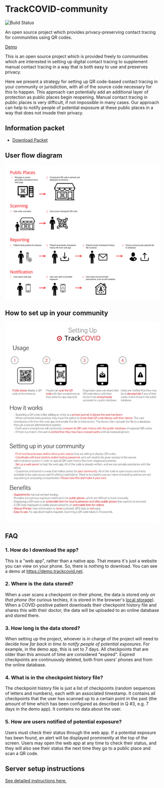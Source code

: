 # TrackCOVID-community

![Build Status](https://travis-ci.com/tyleryasaka/TrackCOVID-community.svg?branch=master)

An open source project which provides privacy-preserving contact tracing for communities using QR codes.

[Demo](https://demo.trackcovid.net/)

This is an open source project which is provided freely to communities which are interested in setting up digital contact tracing to supplement manual contact tracing in a way that is both easy to use and preserves privacy.

Here we present a strategy for setting up QR code-based contact tracing in your community or jurisdiction, with all of the source code necessary for this to happen. This approach can potentially add an additional layer of protection as public places begin reopening. Manual contact tracing in public places is very difficult, if not impossible in many cases. Our approach can help to notify people of potential exposure at these public places in a way that does not invade their privacy.

## Information packet

- [Download Packet](https://trackcovid.net/public/TrackCOVID-Information-Packet.zip)

## User flow diagram

![user flow diagram](doc/user-flow.png)

## How to set up in your community

![community setup](doc/qr-contact-tracing-flyer.png)

## FAQ

### 1. How do I download the app?

This is a "web app", rather than a native app. That means it's just a website you can view on your phone. So, there is nothing to download. You can see a demo at https://demo.trackcovid.net.

### 2. Where is the data stored?

When a user scans a checkpoint on their phone, the data is stored *only on that phone* (for curious techies, it is stored in the browser's [local storage](https://developer.mozilla.org/en-US/docs/Web/API/Window/localStorage)). When a COVID-positive patient downloads their checkpoint history file and shares this with their doctor, the data will be uploaded to an online database and stored there.

### 3. How long is the data stored?

When setting up the project, whoever is in charge of the project will need to decide *how far back in time to notify people of potential exposures*. For example, in the demo app, this is set to 7 days. All checkpoints that are older than this amount of time are considered "expired". Expired checkpoints are continuously deleted, both from users' phones and from the online database.

### 4. What is in the checkpoint history file?

The checkpoint history file is just a list of checkpoints (random sequences of letters and numbers), each with an associated timestamp. It contains all checkpoints that the user has scanned up to a certain point in the past (the amount of time which has been configured as described in Q #3, e.g. 7 days in the demo app). It contains no data about the user.

### 5. How are users notified of potential exposure?

Users must check their status through the web app. If a potential exposure has been found, an alert will be displayed prominently at the top of the screen. Users may open the web app at any time to check their status, and they will also see their status the next time they go to a public place and scan a QR code.

## Server setup instructions

[See detailed instructions here.](SETUP.md)
